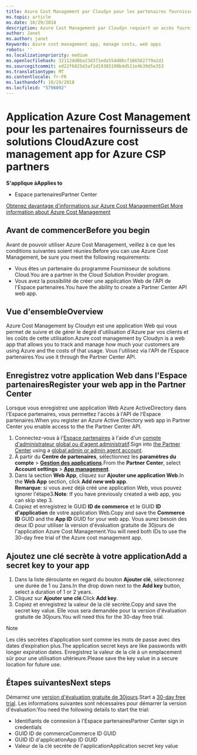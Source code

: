 ```yaml
---
title: Azure Cost Management par Cloudyn pour les partenaires fournisseurs de solutions Cloud | Espacepartenaires
ms.topic: article
ms.date: 10/29/2018
description: Azure Cost Management par Cloudyn requiert un accès fourni à l'API de l'Espace partenaires.
author: Janet
ms.author: janet
Keywords: Azure cost management app, manage costs, web apps
robots: ''
ms.localizationpriority: medium
ms.openlocfilehash: 32112dd8ba23d371eda554d86cf166562779a1d1
ms.sourcegitcommit: ed22f6825d3af1d19385198b4d511e4b39d5e353
ms.translationtype: MT
ms.contentlocale: fr-FR
ms.lasthandoff: 10/29/2018
ms.locfileid: "5796092"
---
```

# <a name="azure-cost-management-app-for-azure-csp-partners"></a><span data-ttu-id="438ab-103">Application Azure Cost Management pour les partenaires fournisseurs de solutions Cloud</span><span class="sxs-lookup"><span data-stu-id="438ab-103">Azure cost management app for Azure CSP partners</span></span>  

**<span data-ttu-id="438ab-104">S'applique à</span><span class="sxs-lookup"><span data-stu-id="438ab-104">Applies to</span></span>**

-  <span data-ttu-id="438ab-105">Espace partenaires</span><span class="sxs-lookup"><span data-stu-id="438ab-105">Partner Center</span></span>

[<span data-ttu-id="438ab-106">Obtenez davantage d'informations sur Azure Cost Management</span><span class="sxs-lookup"><span data-stu-id="438ab-106">Get More information about Azure Cost Management</span></span>](https://go.microsoft.com/fwlink/p/?linkid=857893)

## <a name="before-you-begin"></a><span data-ttu-id="438ab-107">Avant de commencer</span><span class="sxs-lookup"><span data-stu-id="438ab-107">Before you begin</span></span>
<span data-ttu-id="438ab-108">Avant de pouvoir utiliser Azure Cost Management, veillez à ce que les conditions suivantes soient réunies:</span><span class="sxs-lookup"><span data-stu-id="438ab-108">Before you can use Azure Cost Management, be sure you meet the following requirements:</span></span>

- <span data-ttu-id="438ab-109">Vous êtes un partenaire du programme Fournisseur de solutions Cloud.</span><span class="sxs-lookup"><span data-stu-id="438ab-109">You are a partner in the Cloud Solution Provider program.</span></span>
- <span data-ttu-id="438ab-110">Vous avez la possibilité de créer une application Web de l'API de l'Espace partenaires.</span><span class="sxs-lookup"><span data-stu-id="438ab-110">You have the ability to create a Partner Center API web app.</span></span>

## <a name="overview"></a><span data-ttu-id="438ab-111">Vue d'ensemble</span><span class="sxs-lookup"><span data-stu-id="438ab-111">Overview</span></span>

<span data-ttu-id="438ab-112">Azure Cost Management by Cloudyn est une application Web qui vous permet de suivre et de gérer le degré d'utilisation d'Azure par vos clients et les coûts de cette utilisation.</span><span class="sxs-lookup"><span data-stu-id="438ab-112">Azure cost management by Cloudyn is a web app that allows you to track and manage how much your customers are using Azure and the costs of that usage.</span></span> <span data-ttu-id="438ab-113">Vous l'utilisez via l'API de l'Espace partenaires.</span><span class="sxs-lookup"><span data-stu-id="438ab-113">You use it through the Partner Center API.</span></span>

## <a name="register-your-web-app-in-the-partner-center"></a><span data-ttu-id="438ab-114">Enregistrez votre application Web dans l'Espace partenaires</span><span class="sxs-lookup"><span data-stu-id="438ab-114">Register your web app in the Partner Center</span></span>
<span data-ttu-id="438ab-115">Lorsque vous enregistrez une application Web Azure ActiveDirectory dans l'Espace partenaires, vous permettez l'accès à l'API de l'Espace partenaires.</span><span class="sxs-lookup"><span data-stu-id="438ab-115">When you register an Azure Active Directory web app in Partner Center you enable access to the the Partner Center API.</span></span> 
1.  <span data-ttu-id="438ab-116">Connectez-vous à l'[Espace partenaires](https://partnercenter.microsoft.com/en-us/pcv/dashboard/overview) à l'aide d'un [compte d'administrateur global ou d'agent administratif](create-user-accounts-and-set-permissions.md).</span><span class="sxs-lookup"><span data-stu-id="438ab-116">Sign into [the Partner Center](https://partnercenter.microsoft.com/en-us/pcv/dashboard/overview) using a [global admin or admin agent account](create-user-accounts-and-set-permissions.md).</span></span>
2.  <span data-ttu-id="438ab-117">À partir du **Centre de partenaires**, sélectionnez les **paramètres du compte** &gt; **[Gestion des applications](https://partnercenter.microsoft.com/en-us/pcv/apiintegration/appmanagement)**.</span><span class="sxs-lookup"><span data-stu-id="438ab-117">From the **Partner Center**, select **Account settings** &gt; **[App management](https://partnercenter.microsoft.com/en-us/pcv/apiintegration/appmanagement)**.</span></span>
3.  <span data-ttu-id="438ab-118">Dans la section **Web App**, cliquez sur **Ajouter une application Web**.</span><span class="sxs-lookup"><span data-stu-id="438ab-118">In the **Web App** section, click **Add new web app**.</span></span>
<br> <span data-ttu-id="438ab-119">**Remarque**: si vous avez déjà créé une application Web, vous pouvez ignorer l'étape3.</span><span class="sxs-lookup"><span data-stu-id="438ab-119">**Note**: If you have previously created a web app, you can skip step 3.</span></span>
4.  <span data-ttu-id="438ab-120">Copiez et enregistrez le GUID **ID de commerce** et le GUID **ID d'application** de votre application Web.</span><span class="sxs-lookup"><span data-stu-id="438ab-120">Copy and save the **Commerce ID** GUID and the **App ID** GUID for your web app.</span></span> <span data-ttu-id="438ab-121">Vous aurez besoin des deux ID pour utiliser la version d'évaluation gratuite de 30jours de l'application Azure Cost Management.</span><span class="sxs-lookup"><span data-stu-id="438ab-121">You will need both IDs to use the 30-day free trial of the Azure cost management app.</span></span>

## <a name="add-a-secret-key-to-your-app"></a><span data-ttu-id="438ab-122">Ajoutez une clé secrète à votre application</span><span class="sxs-lookup"><span data-stu-id="438ab-122">Add a secret key to your app</span></span>
1.  <span data-ttu-id="438ab-123">Dans la liste déroulante en regard du bouton **Ajouter clé**, sélectionnez une durée de 1 ou 2ans.</span><span class="sxs-lookup"><span data-stu-id="438ab-123">In the drop down next to the **Add key** button, select a duration of 1 or 2 years.</span></span>
2.  <span data-ttu-id="438ab-124">Cliquez sur **Ajouter une clé**.</span><span class="sxs-lookup"><span data-stu-id="438ab-124">Click **Add key**.</span></span> 
3.  <span data-ttu-id="438ab-125">Copiez et enregistrez la valeur de la clé secrète.</span><span class="sxs-lookup"><span data-stu-id="438ab-125">Copy and save the secret key value.</span></span> <span data-ttu-id="438ab-126">Elle vous sera demandée pour la version d'évaluation gratuite de 30jours.</span><span class="sxs-lookup"><span data-stu-id="438ab-126">You will need this for the 30-day free trial.</span></span><br>
> [!NOTE]  
> <span data-ttu-id="438ab-127">Les clés secrètes d’application sont comme les mots de passe avec des dates d’expiration plus.</span><span class="sxs-lookup"><span data-stu-id="438ab-127">The application secret keys are like passwords with longer expiration dates.</span></span> <span data-ttu-id="438ab-128">Enregistrez la valeur de la clé à un emplacement sûr pour une utilisation ultérieure.</span><span class="sxs-lookup"><span data-stu-id="438ab-128">Please save the key value in a secure location for future use.</span></span>

## <a name="next-steps"></a><span data-ttu-id="438ab-129">Étapes suivantes</span><span class="sxs-lookup"><span data-stu-id="438ab-129">Next steps</span></span>
<span data-ttu-id="438ab-130">Démarrez une [version d'évaluation gratuite de 30jours](https://go.microsoft.com/fwlink/?linkid=857895).</span><span class="sxs-lookup"><span data-stu-id="438ab-130">Start a [30-day free trial](https://go.microsoft.com/fwlink/?linkid=857895).</span></span>
<span data-ttu-id="438ab-131">Les informations suivantes sont nécessaires pour démarrer la version d'évaluation:</span><span class="sxs-lookup"><span data-stu-id="438ab-131">You need the following details to start the trial:</span></span>
- <span data-ttu-id="438ab-132">Identifiants de connexion à l'Espace partenaires</span><span class="sxs-lookup"><span data-stu-id="438ab-132">Partner Center sign in credentials</span></span>
- <span data-ttu-id="438ab-133">GUID ID de commerce</span><span class="sxs-lookup"><span data-stu-id="438ab-133">Commerce ID GUID</span></span>
- <span data-ttu-id="438ab-134">GUID ID d'application</span><span class="sxs-lookup"><span data-stu-id="438ab-134">App ID GUID</span></span>
- <span data-ttu-id="438ab-135">Valeur de la clé secrète de l'application</span><span class="sxs-lookup"><span data-stu-id="438ab-135">Application secret key value</span></span>
